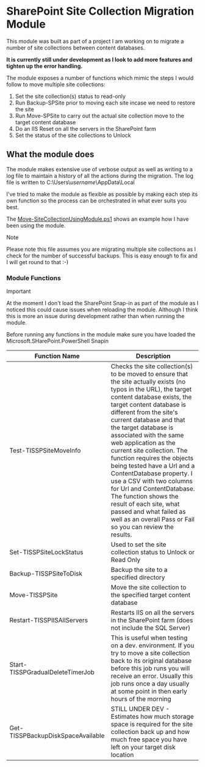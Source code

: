 
# SharePoint Site Collection Migration Module

This module was built as part of a project I am working on to migrate a number of site collections between content databases.

**It is currently still under development as I look to add more features and tighten up the error handling.**

The module exposes a number of functions which mimic the steps I would follow to move multiple site collections:

1. Set the site collection(s) status to read-only
2. Run Backup-SPSite prior to moving each site incase we need to restore the site
3. Run Move-SPSite to carry out the actual site collection move to the target content database
4. Do an IIS Reset on all the servers in the SharePoint farm
5. Set the status of the site collections to Unlock

## What the module does

The module makes extensive use of verbose output as well as writing to a log file to maintain a history of all the actions during the migration. The log file is written to C:\Users\\*username*\AppData\Local

I've tried to make the module as flexible as possible by making each step its own function so the process can be orchestrated in what ever suits you best.

The [Move-SiteCollectionUsingModule.ps1](https://github.com/thisidiotsays/SharePointSiteCollectionMigrationModule/blob/master/Move-SiteCollectionsUsingModule.ps1) shows an example how I have been using the module.

> [!NOTE]
> Please note this file assumes you are migrating multiple site collections as I check for the number of successful backups. This is easy enough to fix and I will get round to that :-)

### Module Functions

> [!IMPORTANT]
> At the moment I don't load the SharePoint Snap-in as part of the module as I noticed this could cause issues when reloading the module. Although I think this is more an issue during development rather than when running the module.
>
> Before running any functions in the module make sure you have loaded the Microsoft.SHarePoint.PowerShell Snapin

|Function Name  |Description  |
|---------|---------|
|Test-TISSPSiteMoveInfo         |Checks the site collection(s) to be moved to ensure that the site actually exists (no typos in the URL), the target content database exists, the target content database is different from the site's current database and that the target database is associated with the same web application as the current site collection. The function requires the objects being tested have a Url and a ContentDatabase property. I use a CSV with two columns for Url and ContentDatabase. The function shows the result of each site, what passed and what failed as well as an overall Pass or Fail so you can review the results.   |
|Set-TISSPSiteLockStatus     |Used to set the site collection status to Unlock or Read Only         |
|Backup-TISSPSiteToDisk     |Backup the site to a specified directory         |
|Move-TISSPSite     |Move the site collection to the specified target content database         |
|Restart-TISSPIISAllServers     |Restarts IIS on all the servers in the SharePoint farm (does not include the SQL Server)         |
|Start-TISSPGradualDeleteTimerJob     |This is useful when testing on a dev. environment. If you try to move a site collection back to its original database before this job runs you will receive an error. Usually this job runs once a day usually at some point in then early hours of the morning          |
|Get-TISSPBackupDiskSpaceAvailable     |STILL UNDER DEV - Estimates how much storage space is required for the site collection back up and how much free space you have left on your target disk location         |
